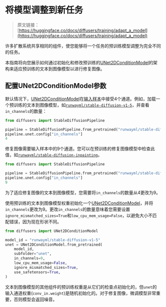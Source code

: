 # 将模型调整到新任务

> 原文链接：[https://huggingface.co/docs/diffusers/training/adapt_a_model](https://huggingface.co/docs/diffusers/training/adapt_a_model)

许多扩散系统共享相同的组件，使您能够将一个任务的预训练模型调整为完全不同的任务。

本指南将向您展示如何通过初始化和修改预训练的[UNet2DConditionModel](/docs/diffusers/v0.26.3/en/api/models/unet2d-cond#diffusers.UNet2DConditionModel)的架构来适应预训练的文本到图像模型以进行修复图像。

## 配置UNet2DConditionModel参数

默认情况下，[UNet2DConditionModel](/docs/diffusers/v0.26.3/en/api/models/unet2d-cond#diffusers.UNet2DConditionModel)在[输入样本](https://huggingface.co/docs/diffusers/v0.16.0/en/api/models#diffusers.UNet2DConditionModel.in_channels)中接受4个通道。例如，加载一个预训练的文本到图像模型，如[`runwayml/stable-diffusion-v1-5`](https://huggingface.co/runwayml/stable-diffusion-v1-5)，并查看`in_channels`的数量：

```py
from diffusers import StableDiffusionPipeline

pipeline = StableDiffusionPipeline.from_pretrained("runwayml/stable-diffusion-v1-5", use_safetensors=True)
pipeline.unet.config["in_channels"]
4
```

修复图像需要输入样本中的9个通道。您可以在预训练的修复图像模型中检查此值，如[`runwayml/stable-diffusion-inpainting`](https://huggingface.co/runwayml/stable-diffusion-inpainting)。

```py
from diffusers import StableDiffusionPipeline

pipeline = StableDiffusionPipeline.from_pretrained("runwayml/stable-diffusion-inpainting", use_safetensors=True)
pipeline.unet.config["in_channels"]
9
```

为了适应修复图像的文本到图像模型，您需要将`in_channels`的数量从4更改为9。

使用预训练的文本到图像模型权重初始化一个[UNet2DConditionModel](/docs/diffusers/v0.26.3/en/api/models/unet2d-cond#diffusers.UNet2DConditionModel)，并将`in_channels`更改为9。更改`in_channels`的数量意味着您需要设置`ignore_mismatched_sizes=True`和`low_cpu_mem_usage=False`，以避免大小不匹配错误，因为现在形状不同。

```py
from diffusers import UNet2DConditionModel

model_id = "runwayml/stable-diffusion-v1-5"
unet = UNet2DConditionModel.from_pretrained(
    model_id,
    subfolder="unet",
    in_channels=9,
    low_cpu_mem_usage=False,
    ignore_mismatched_sizes=True,
    use_safetensors=True,
)
```

文本到图像模型的其他组件的预训练权重是从它们的检查点初始化的，但`unet`的输入通道权重(`conv_in.weight`)是随机初始化的。对于修复图像，微调模型非常重要，否则模型会返回噪音。

